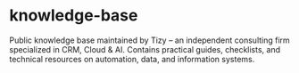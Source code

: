 # knowledge-base
Public knowledge base maintained by Tizy – an independent consulting firm specialized in CRM, Cloud &amp; AI.  Contains practical guides, checklists, and technical resources on automation, data, and information systems.
